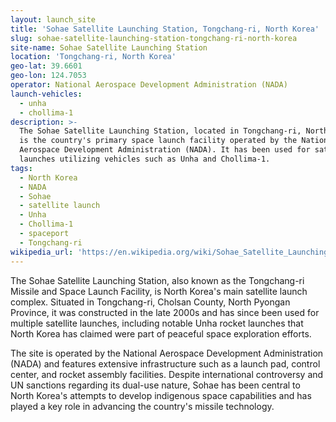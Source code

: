 ```yaml
---
layout: launch_site
title: 'Sohae Satellite Launching Station, Tongchang-ri, North Korea'
slug: sohae-satellite-launching-station-tongchang-ri-north-korea
site-name: Sohae Satellite Launching Station
location: 'Tongchang-ri, North Korea'
geo-lat: 39.6601
geo-lon: 124.7053
operator: National Aerospace Development Administration (NADA)
launch-vehicles:
  - unha
  - chollima-1
description: >-
  The Sohae Satellite Launching Station, located in Tongchang-ri, North Korea,
  is the country's primary space launch facility operated by the National
  Aerospace Development Administration (NADA). It has been used for satellite
  launches utilizing vehicles such as Unha and Chollima-1.
tags:
  - North Korea
  - NADA
  - Sohae
  - satellite launch
  - Unha
  - Chollima-1
  - spaceport
  - Tongchang-ri
wikipedia_url: 'https://en.wikipedia.org/wiki/Sohae_Satellite_Launching_Station'
---
```

The Sohae Satellite Launching Station, also known as the Tongchang-ri Missile and Space Launch Facility, is North Korea's main satellite launch complex. Situated in Tongchang-ri, Cholsan County, North Pyongan Province, it was constructed in the late 2000s and has since been used for multiple satellite launches, including notable Unha rocket launches that North Korea has claimed were part of peaceful space exploration efforts.

The site is operated by the National Aerospace Development Administration (NADA) and features extensive infrastructure such as a launch pad, control center, and rocket assembly facilities. Despite international controversy and UN sanctions regarding its dual-use nature, Sohae has been central to North Korea's attempts to develop indigenous space capabilities and has played a key role in advancing the country's missile technology.
